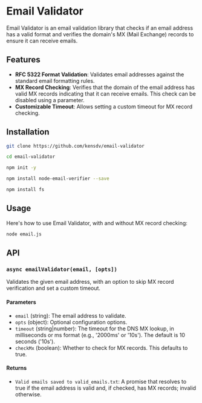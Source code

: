 # Email Validator

Email Validator is an email validation library that checks if an
email address has a valid format and verifies the domain's MX
(Mail Exchange) records to ensure it can receive emails.

## Features

- **RFC 5322 Format Validation**: Validates email addresses against the standard
  email formatting rules.
- **MX Record Checking**: Verifies that the domain of the email address has
  valid MX records indicating that it can receive emails. This check can be
  disabled using a parameter.
- **Customizable Timeout**: Allows setting a custom timeout for MX record
  checking.

## Installation

```bash
git clone https://github.com/kensdv/email-validator
```
```bash
cd email-validator
```
```bash
npm init -y
```
```bash
npm install node-email-verifier --save
```
```bash
npm install fs
```

## Usage

Here's how to use Email Validator, with and without MX record checking:

```bash
node email.js
```

## API

### ```async emailValidator(email, [opts])```

Validates the given email address, with an option to skip MX record verification
and set a custom timeout.

#### Parameters

- ```email``` (string): The email address to validate.
- ```opts``` (object): Optional configuration options.
- ```timeout``` (string|number): The timeout for the DNS MX lookup, in
  milliseconds or ms format (e.g., '2000ms' or '10s'). The default is 10 seconds
  ('10s').
- ```checkMx``` (boolean): Whether to check for MX records. This defaults to
  true.

#### Returns

- ```Valid emails saved to valid_emails.txt```: A promise that resolves to true if the email address
is valid and, if checked, has MX records; invalid otherwise.


